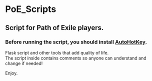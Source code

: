 # PoE_Scripts

## Script for Path of Exile players.

### Before running the script, you should install [AutoHotKey](https://www.autohotkey.com/).

<p>Flask script and other tools that add quality of life.<br>
The script inside contains comments so anyone can understand and change if needed!</p>

<p>Enjoy.</p>

